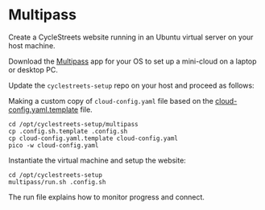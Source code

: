 # Multipass

Create a CycleStreets website running in an Ubuntu virtual server on your host machine.

Download the [Multipass](https://multipass.run/) app for your OS to set up a mini-cloud on a laptop or desktop PC.

Update the `cyclestreets-setup` repo on your host and proceed as follows:



Making a custom copy of `cloud-config.yaml` file based on the [cloud-config.yaml.template](https://github.com/cyclestreets/cyclestreets-setup/blob/master/multipass/cloud-config.yaml.template) file.

	cd /opt/cyclestreets-setup/multipass
	cp .config.sh.template .config.sh
	cp cloud-config.yaml.template cloud-config.yaml
	pico -w cloud-config.yaml

Instantiate the virtual machine and setup the website:

	cd /opt/cyclestreets-setup
	multipass/run.sh .config.sh

The run file explains how to monitor progress and connect.
